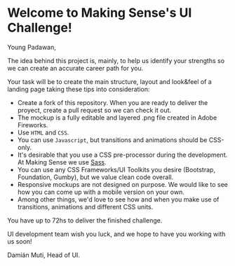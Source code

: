 # Welcome to Making Sense's UI Challenge!

Young Padawan,

The idea behind this project is, mainly, to help us identify your strengths so we can create an accurate career path for you.

Your task will be to create the main structure, layout and look&feel of a landing page taking these tips into consideration:

* Create a fork of this repository. When you are ready to deliver the proyect, create a pull request so we can check it out.
* The mockup is a fully editable and layered .png file created in Adobe Fireworks.
* Use `HTML` and `CSS`.
* You can use `Javascript`, but transitions and animations should be CSS-only.
* It's desirable that you use a CSS pre-processor during the development. At Making Sense we use [Sass](http://sass-lang.com/).
* You can use any CSS Frameworks/UI Toolkits you desire (Bootstrap, Foundation, Gumby), but we value clean code overall.
* Responsive mockups are not designed on purpose. We would like to see how you can come up with a mobile version on your own.
* Among other things, we'd love to see how and when you make use of transitions, animations and different CSS units.

You have up to 72hs to deliver the finished challenge.

UI development team wish you luck, and we hope to have you working with us soon!

Damián Muti,
Head of UI.
